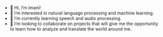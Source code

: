 - 👋 Hi, I’m Imani!
- 👀 I’m interested in natural language processing and machine learning.
- 🌱 I’m currently learning speech and audio processing.
- 💞️ I’m looking to collaborate on projects that will give me the opportunity to learn how to analyze and translate the world around me.

<!---
imanif/imanif is a ✨ special ✨ repository because its `README.md` (this file) appears on your GitHub profile.
You can click the Preview link to take a look at your changes.
--->
